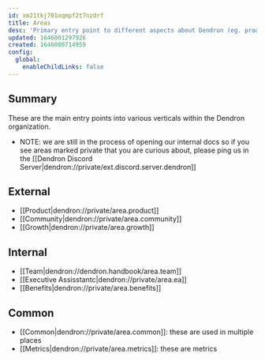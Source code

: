 ```yaml
---
id: xm21tkj701oqmpf2t7nzdrf
title: Areas
desc: 'Primary entry point to different aspects about Dendron (eg. product, team, community, metrics, etc)'
updated: 1646001297926
created: 1646000714959
config:
  global:
    enableChildLinks: false
---
```


## Summary 

These are the main entry points into various verticals within the Dendron organization. 

- NOTE: we are still in the process of opening our internal docs so if you see areas marked private that you are curious about, please ping us in the [[Dendron Discord Server|dendron://private/ext.discord.server.dendron]]

## External
- [[Product|dendron://private/area.product]]
- [[Community|dendron://private/area.community]]
- [[Growth|dendron://private/area.growth]]

## Internal
- [[Team|dendron://dendron.handbook/area.team]]
- [[Executive Assisstantc|dendron://private/area.ea]]
- [[Benefits|dendron://private/area.benefits]]

## Common
- [[Common|dendron://private/area.common]]: these are used in multiple places
- [[Metrics|dendron://private/area.metrics]]: these are metrics 
